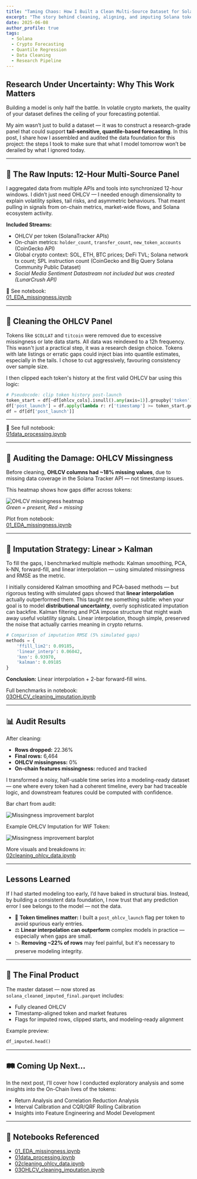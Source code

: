```yaml
---
title: "Taming Chaos: How I Built a Clean Multi-Source Dataset for Solana Token Forecasting"
excerpt: "The story behind cleaning, aligning, and imputing Solana token data for robust quantile forecasting models."
date: 2025-06-08
author_profile: true
tags:
  - Solana
  - Crypto Forecasting
  - Quantile Regression
  - Data Cleaning
  - Research Pipeline
---
```


## Research Under Uncertainty: Why This Work Matters

Building a model is only half the battle. In volatile crypto markets, the quality of your dataset defines the ceiling of your forecasting potential.

My aim wasn’t just to build a dataset — it was to construct a research-grade panel that could support **tail-sensitive, quantile-based forecasting**. In this post, I share how I assembled and audited the data foundation for this project: the steps I took to make sure that what I model tomorrow won’t be derailed by what I ignored today.

---

## 🧩 The Raw Inputs: 12-Hour Multi-Source Panel

I aggregated data from multiple APIs and tools into synchronized 12-hour windows. I didn’t just need OHLCV — I needed enough dimensionality to explain volatility spikes, tail risks, and asymmetric behaviours. That meant pulling in signals from on-chain metrics, market-wide flows, and Solana ecosystem activity.

**Included Streams:**

- OHLCV per token (SolanaTracker APIs)
- On-chain metrics: `holder_count`, `transfer_count`, `new_token_accounts` (CoinGecko API)
- Global crypto context: SOL, ETH, BTC prices; DeFi TVL; Solana network tx count; SPL instruction count (CoinGecko and Big Query Solana Community Public Dataset)
- *Social Media Sentiment Datastream not included but was created (LunarCrush API)*

📒 See notebook:  
[01_EDA_missingness.ipynb](https://github.com/KetchupJL/solana-qrf-interval-forecasting/blob/main/notebooks/EDA/01_EDA_missingness.ipynb)

---

## 🧹 Cleaning the OHLCV Panel

Tokens like `$COLLAT` and `titcoin` were removed due to excessive missingness or late data starts. All data was reindexed to a 12h frequency.
This wasn't just a practical step, it was a research design choice. Tokens with late listings or erratic gaps could inject bias into quantile estimates, especially in the tails. I chose to cut aggressively, favouring consistency over sample size.

I then clipped each token's history at the first valid OHLCV bar using this logic:

```python
# Pseudocode: clip token history post-launch
token_start = df[~df[ohlcv_cols].isnull().any(axis=1)].groupby('token')['timestamp'].min()
df['post_launch'] = df.apply(lambda r: r['timestamp'] >= token_start.get(r['token'], r['timestamp']), axis=1)
df = df[df['post_launch']]
```
---

📒 See full notebook:  
[01data_processing.ipynb](https://github.com/KetchupJL/solana-qrf-interval-forecasting/blob/main/notebooks/Data%20Processing/01data_processing.ipynb)

---

## 🔎 Auditing the Damage: OHLCV Missingness

Before cleaning, **OHLCV columns had ~18% missing values**, due to missing data coverage in the Solana Tracker API — not timestamp issues.

This heatmap shows how gaps differ across tokens:

![OHLCV missingness heatmap](/assets/images/ohlcv_missingness_heatmap.png)  
*Green = present, Red = missing*

Plot from notebook:  
[01_EDA_missingness.ipynb](https://github.com/KetchupJL/solana-qrf-interval-forecasting/blob/main/notebooks/EDA/01_EDA_missingness.ipynb)

---

## 🔄 Imputation Strategy: Linear > Kalman

To fill the gaps, I benchmarked multiple methods: Kalman smoothing, PCA, k-NN, forward-fill, and linear interpolation — using simulated missingness and RMSE as the metric.

I initially considered Kalman smoothing and PCA-based methods — but rigorous testing with simulated gaps showed that **linear interpolation** actually outperformed them. This taught me something subtle: when your goal is to model **distributional uncertainty**, overly sophisticated imputation can backfire. Kalman filtering and PCA impose structure that might wash away useful volatility signals. Linear interpolation, though simple, preserved the noise that actually carries meaning in crypto returns.


```python
# Comparison of imputation RMSE (5% simulated gaps)
methods = {
    'ffill_lim2': 0.09185,
    'linear_interp': 0.06042,
    'knn': 0.93970,
    'kalman': 0.09185
}
```

**Conclusion:** Linear interpolation + 2-bar forward-fill wins.

Full benchmarks in notebook:  
[03OHLCV_cleaning_imputation.ipynb](https://github.com/KetchupJL/solana-qrf-interval-forecasting/blob/main/notebooks/Data%20Processing/03OHLCV_cleaning_imputation.ipynb)

---

## 📊 Audit Results

After cleaning:

- **Rows dropped:** 22.36%  
- **Final rows:** 6,464  
- **OHLCV missingness:** 0%  
- **On-chain features missingness:** reduced and tracked

I transformed a noisy, half-usable time series into a modeling-ready dataset — one where every token had a coherent timeline, every bar had traceable logic, and downstream features could be computed with confidence.


Bar chart from audit:

![Missingness improvement barplot](/assets/images/ohlcv_missingness_barplot.png)

Example OHLCV Imputation for WIF Token:

![Missingness improvement barplot](/assets/images/imputed_check.png)

More visuals and breakdowns in:  
[02cleaning_ohlcv_data.ipynb](https://github.com/KetchupJL/solana-qrf-interval-forecasting/blob/main/notebooks/Data%20Processing/02cleaning_ohlcv_data.ipynb)

---

## Lessons Learned

If I had started modeling too early, I’d have baked in structural bias. Instead, by building a consistent data foundation, I now trust that any prediction error I see belongs to the model — not the data.

- 🔎 **Token timelines matter:** I built a `post_ohlcv_launch` flag per token to avoid spurious early entries.  
- ⚖️ **Linear interpolation can outperform** complex models in practice — especially when gaps are small.  
- 📉 **Removing ~22% of rows** may feel painful, but it's necessary to preserve modeling integrity.

---

## 🧰 The Final Product

The master dataset — now stored as `solana_cleaned_imputed_final.parquet` includes:

- Fully cleaned OHLCV  
- Timestamp-aligned token and market features  
- Flags for imputed rows, clipped starts, and modeling-ready alignment

Example preview:

```python
df_imputed.head()
```
---

## 🛤️ Coming Up Next...

In the next post, I’ll cover how I conducted exploratory analysis and some insights into the On-Chain lives of the tokens:

- Return Analysis and Correlation Reduction Analysis
- Interval Calibration and CQR/QRF Rolling Calibration
- Insights into Feature Engineering and Model Development

---

## 🔗 Notebooks Referenced

- [01_EDA_missingness.ipynb](https://github.com/KetchupJL/solana-qrf-interval-forecasting/blob/main/notebooks/EDA/01_EDA_missingness.ipynb)  
- [01data_processing.ipynb](https://github.com/KetchupJL/solana-qrf-interval-forecasting/blob/main/notebooks/Data%20Processing/01data_processing.ipynb)  
- [02cleaning_ohlcv_data.ipynb](https://github.com/KetchupJL/solana-qrf-interval-forecasting/blob/main/notebooks/Data%20Processing/02cleaning_ohlcv_data.ipynb)  
- [03OHLCV_cleaning_imputation.ipynb](https://github.com/KetchupJL/solana-qrf-interval-forecasting/blob/main/notebooks/Data%20Processing/03OHLCV_cleaning_imputation.ipynb)
